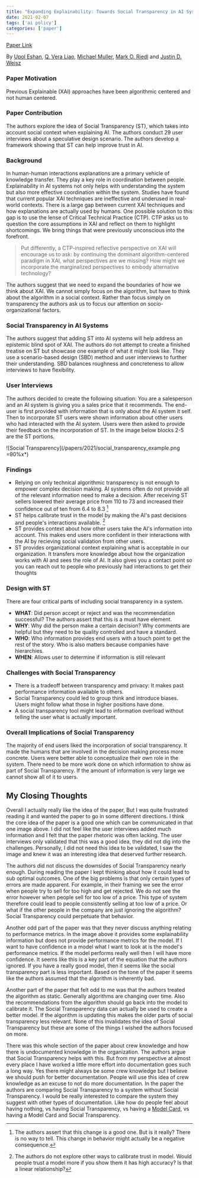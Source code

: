 ```yaml
---
title: "Expanding Explainability: Towards Social Transparency in AI System"
date: 2021-02-07
tags: ['ai policy']
categories: ['paper']
---
```


[Paper Link](https://deepai.org/publication/expanding-explainability-towards-social-transparency-in-ai-systems)

By [Upol Eshan](https://www.linkedin.com/in/uehsan/), [Q. Vera Liao](http://qveraliao.com/), [Michael Muller](https://www.linkedin.com/in/michael-muller-a3a3476/), [Mark O. Riedl](https://www.linkedin.com/in/markriedl/) and  [Justin D. Weisz](https://www.linkedin.com/in/jweisz3/)

### Paper Motivation

Previous Explainable (XAI) approaches have been algorithmic centered and not human centered. 

### Paper Contribution

The authors explore the idea of Social Transparency (ST), which takes into account social context when explaining AI. The authors conduct 29 user interviews about a speculative design scenario. The authors develop a framework showing that ST can help improve trust in AI. 

### Background

In human-human interactions explanations are a primary vehicle of knowledge transfer. They play a key role in coordination between people. Explainability in AI systems not only helps with understanding the system but also more effective coordination within the system. Studies have found that current popular XAI techniques are ineffective and underused in real-world contexts. There is a large gap between current XAI techniques and how explanations are actually used by humans. One possible solution to this gap is to use the lense of Critical Technical Practice (CTP). CTP asks us to question the core assumptions in XAI and reflect on them to highlight shortcomings. We bring things that were previously unconscious into the forefront. 

> Put differently, a CTP-inspired reflective perspective on XAI will encourage us to ask: by continuing the dominant algorithm-centered paradigm in XAI, what perspectives are we missing? How might we incorporate the marginalized perspectives to embody alternative technology?

The authors suggest that we need to expand the boundaries of how we think about XAI. We cannot simply focus on the algorithm, but have to think about the algorithm in a social context. Rather than focus simply on transparency the authors ask us to focus our attention on socio-organizational factors. 

### Social Transparency in AI Systems

The authors suggest that adding ST into AI systems will help address an epistemic blind spot of XAI. The authors do not attempt to create a finished treatise on ST but showcase one example of what it might look like. They use a scenario-based design (SBD) method and user interviews to further their understanding. SBD balances roughness and concreteness to allow interviews to have flexibility. 

### User Interviews

The authors decided to create the following situation: You are a salesperson and an AI system is giving you a sales price that it recommends. The end-user is first provided with information that is only about the AI system it self. Then to incorporate ST users were shown information about other users who had interacted with the AI system. Users were then asked to provide their feedback on the incorporation of ST. In the image below blocks 2-5 are the ST portions. 

![Social Transparency](/papers/2021/social_transparency_example.png =90%x*)

### Findings

- Relying on only technical algorithmic transparency is not enough to empower complex decision making. AI systems often do not provide all of the relevant information need to make a decision. After receiving ST sellers lowered their average price from 110 to 73 and increased their confidence out of ten from 6.4 to 8.3 [^1]   
- ST helps calibrate trust in the model by making the AI's past decisions and people's interactions available. [^2]      
- ST provides context about how other users take the AI's information into account. This makes end users more confident in their interactions with the AI by recieving social validation from other users. 
- ST provides organizational context explaining what is acceptable in our organization. It transfers more knowledge about how the organization works with AI and sees the role of AI. It also gives you a contact point so you can reach out to people who previously had interactions to get their thoughts 

### Design with ST

There are four critical parts of including social transparency in a system.

- **WHAT**: Did person accept or reject and was the recommendation successful? The authors assert that this is a must have element. 
- **WHY**: Why did the person make a certain decision? Why comments are helpful but they need to be quality controlled and have a standard. 
- **WHO**: Who information provides end users with a touch point to get the rest of the story. Who is also matters because companies have hierarchies. 
- **WHEN**: Allows user to determine if information is still relevant

### Challenges with Social Transparency

- There is a tradeoff between transparency amd privacy: It makes past performance information available to others. 
- Social Transparency could led to group think and introduce biases. Users might follow what those in higher positions have done. 
- A social transparency tool might lead to information overload without telling the user what is actually important. 

### Overall Implications of Social Transparency

The majority of end users liked the incorporation of social transparency. It made the humans that are involved in the decision making process more concrete. Users were better able to conceptualize their own role in the system. There need to be more work done on which information to show as part of Social Transparency. If the amount of information is very large we cannot show all of it to users. 
     
## My Closing Thoughts

Overall I actually really like the idea of the paper, But I was quite frustrated reading it and wanted the paper to go in some different directions. I think the core idea of the paper is a good one which can be communicated in that one image above. I did not feel like the user interviews added much information and I felt that the paper rhetoric was often lacking. The user interviews only validated that this was a good idea, they did not dig into the challenges. Personally, I did not need this idea to be validated, I saw the image and knew it was an interesting idea that deserved further research. 

The authors did not discuss the downsides of Social Transparency nearly enough. During reading the paper I kept thinking about how it could lead to sub optimal outcomes. One of the big problems is that only certain types of errors are made apparent. For example, in their framing we see the error when people try to sell for too high and get rejected. We do not see the error however when people sell for too low of a price. This type of system therefore could lead to people consistently selling at too low of a price. Or what if the other people in the company are just ignoring the algorithm? Social Transparency could perpetuate that behavior. 

Another odd part of the paper was that they never discuss anything relating to performance metrics. In the image above it provides some explainability information but does not provide performance metrics for the model. If I want to have confidence in a model what I want to look at is the model's performance metrics. If the model performs really well then I will have more confidence. It seems like this is a key part of the equation that the authors ignored. If you have a really good model, then it seems like the social transparency part is less important. Based on the tone of the paper it seems like the authors assumed that the algorithm is inherently bad.
 
Another part of the paper that felt odd to me was that the authors treated the algorithm as static. Generally algorithms are changing over time. Also the recommendations from the algorithm should go back into the model to calibrate it. The Social Transparency data can actually be used to create a better model. If the algorithm is updating this makes the older parts of social transparency less relevant. None of this invalidates the idea of Social Transparency but these are some of the things I wished the authors focused on more. 

There was this whole section of the paper about crew knowledge and how there is undocumented knowledge in the organization. The authors argue that Social Transparency helps with this. But from my perspective at almost every place I have worked a little more effort into documentation goes such a long way. Yes there might always be some crew knowledge but I believe we should push for better documentation. People will use this idea of crew knowledge as an excuse to not do more documentation. In the paper the authors are comparing Social Transparency to a system without Social Transparency. I would be really interested to compare the system they suggest with other types of documentation. Like how do people feel about having nothing, vs having Social Transparency, vs having a [Model Card](https://arxiv.org/abs/1810.03993), vs having a Model Card and Social Transparency.  
    

[^1]: The authors assert that this change is a good one. But is it really? There is no way to tell. This change in behavior might actually be a negative consequence.
[^2]: The authors do not explore other ways to calibrate trust in model. Would people trust a model more if you show them it has high accuracy? Is that a linear relationship?
